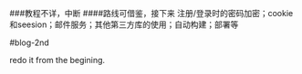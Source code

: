 ###教程不详，中断
####路线可借鉴，接下来 注册/登录时的密码加密；cookie和seesion；邮件服务；其他第三方库的使用；自动构建；部署等

#blog-2nd

redo it from the begining.